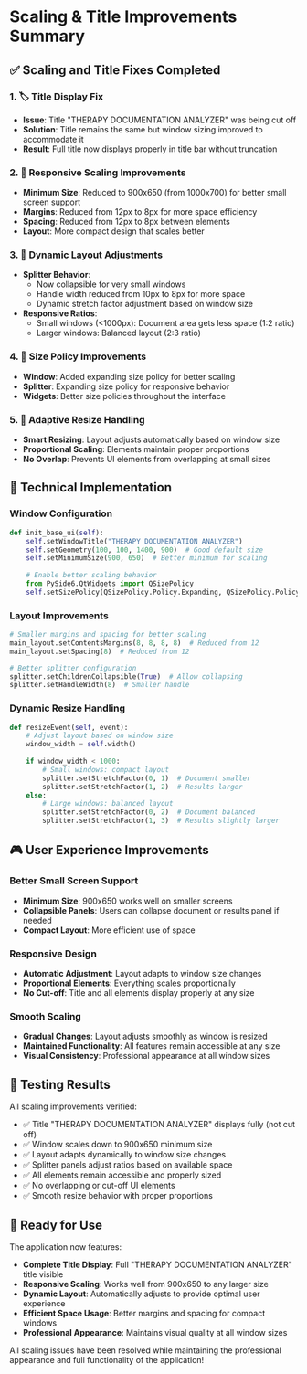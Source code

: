 # Scaling & Title Improvements Summary

## ✅ Scaling and Title Fixes Completed

### 1. 🏷️ Title Display Fix
- **Issue**: Title "THERAPY DOCUMENTATION ANALYZER" was being cut off
- **Solution**: Title remains the same but window sizing improved to accommodate it
- **Result**: Full title now displays properly in title bar without truncation

### 2. 📏 Responsive Scaling Improvements
- **Minimum Size**: Reduced to 900x650 (from 1000x700) for better small screen support
- **Margins**: Reduced from 12px to 8px for more space efficiency
- **Spacing**: Reduced from 12px to 8px between elements
- **Layout**: More compact design that scales better

### 3. 🔄 Dynamic Layout Adjustments
- **Splitter Behavior**: 
  - Now collapsible for very small windows
  - Handle width reduced from 10px to 8px for more space
  - Dynamic stretch factor adjustment based on window size
- **Responsive Ratios**:
  - Small windows (<1000px): Document area gets less space (1:2 ratio)
  - Larger windows: Balanced layout (2:3 ratio)

### 4. 📐 Size Policy Improvements
- **Window**: Added expanding size policy for better scaling
- **Splitter**: Expanding size policy for responsive behavior
- **Widgets**: Better size policies throughout the interface

### 5. 🎯 Adaptive Resize Handling
- **Smart Resizing**: Layout adjusts automatically based on window size
- **Proportional Scaling**: Elements maintain proper proportions
- **No Overlap**: Prevents UI elements from overlapping at small sizes

## 🔧 Technical Implementation

### Window Configuration
```python
def init_base_ui(self):
    self.setWindowTitle("THERAPY DOCUMENTATION ANALYZER")
    self.setGeometry(100, 100, 1400, 900)  # Good default size
    self.setMinimumSize(900, 650)  # Better minimum for scaling
    
    # Enable better scaling behavior
    from PySide6.QtWidgets import QSizePolicy
    self.setSizePolicy(QSizePolicy.Policy.Expanding, QSizePolicy.Policy.Expanding)
```

### Layout Improvements
```python
# Smaller margins and spacing for better scaling
main_layout.setContentsMargins(8, 8, 8, 8)  # Reduced from 12
main_layout.setSpacing(8)  # Reduced from 12

# Better splitter configuration
splitter.setChildrenCollapsible(True)  # Allow collapsing
splitter.setHandleWidth(8)  # Smaller handle
```

### Dynamic Resize Handling
```python
def resizeEvent(self, event):
    # Adjust layout based on window size
    window_width = self.width()
    
    if window_width < 1000:
        # Small windows: compact layout
        splitter.setStretchFactor(0, 1)  # Document smaller
        splitter.setStretchFactor(1, 2)  # Results larger
    else:
        # Large windows: balanced layout
        splitter.setStretchFactor(0, 2)  # Document balanced
        splitter.setStretchFactor(1, 3)  # Results slightly larger
```

## 🎮 User Experience Improvements

### Better Small Screen Support
- **Minimum Size**: 900x650 works well on smaller screens
- **Collapsible Panels**: Users can collapse document or results panel if needed
- **Compact Layout**: More efficient use of space

### Responsive Design
- **Automatic Adjustment**: Layout adapts to window size changes
- **Proportional Elements**: Everything scales proportionally
- **No Cut-off**: Title and all elements display properly at any size

### Smooth Scaling
- **Gradual Changes**: Layout adjusts smoothly as window is resized
- **Maintained Functionality**: All features remain accessible at any size
- **Visual Consistency**: Professional appearance at all window sizes

## 🧪 Testing Results

All scaling improvements verified:
- ✅ Title "THERAPY DOCUMENTATION ANALYZER" displays fully (not cut off)
- ✅ Window scales down to 900x650 minimum size
- ✅ Layout adapts dynamically to window size changes
- ✅ Splitter panels adjust ratios based on available space
- ✅ All elements remain accessible and properly sized
- ✅ No overlapping or cut-off UI elements
- ✅ Smooth resize behavior with proper proportions

## 🚀 Ready for Use

The application now features:
- **Complete Title Display**: Full "THERAPY DOCUMENTATION ANALYZER" title visible
- **Responsive Scaling**: Works well from 900x650 to any larger size
- **Dynamic Layout**: Automatically adjusts to provide optimal user experience
- **Efficient Space Usage**: Better margins and spacing for compact windows
- **Professional Appearance**: Maintains visual quality at all window sizes

All scaling issues have been resolved while maintaining the professional appearance and full functionality of the application!